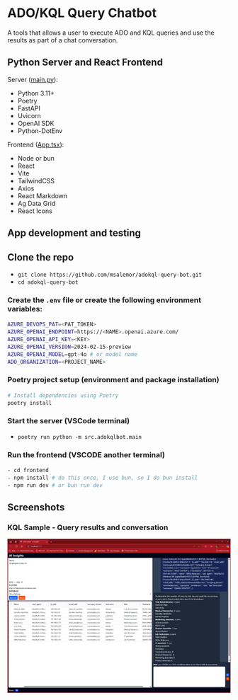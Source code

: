 # ADO/KQL Query Chatbot

A tools that allows a user to execute ADO and KQL queries and use the results as part of a chat conversation.

## Python Server and React Frontend

Server ([main.py](src/adokqlbot/main.py)):
- Python 3.11+
- Poetry
- FastAPI
- Uvicorn
- OpenAI SDK
- Python-DotEnv

Frontend ([App.tsx](frontend/src/App.tsx)):
- Node or bun
- React
- Vite
- TailwindCSS
- Axios
- React Markdown
- Ag Data Grid
- React Icons

## App development and testing

## Clone the repo

- `git clone https://github.com/msalemor/adokql-query-bot.git`
- `cd adokql-query-bot`

### Create the `.env` file or create the following environment variables:

```bash
AZURE_DEVOPS_PAT=<PAT_TOKEN>
AZURE_OPENAI_ENDPOINT=https://<NAME>.openai.azure.com/
AZURE_OPENAI_API_KEY=<KEY>
AZURE_OPENAI_VERSION=2024-02-15-preview
AZURE_OPENAI_MODEL=gpt-4o # or model name
ADO_ORGANIZATION=<PROJECT_NAME>
```

### Poetry project setup (environment and package installation)

```bash
# Install dependencies using Poetry
poetry install
```

### Start the server (VSCode terminal)

- `poetry run python -m src.adokqlbot.main`

### Run the frontend (VSCODE another terminal)

```bash
- cd frontend
- npm install # do this once, I use bun, so I do bun install
- npm run dev # or bun run dev
```

## Screenshots

### KQL Sample - Query results and conversation

![KQL query results and conversation](images/kql-query-results.png)

